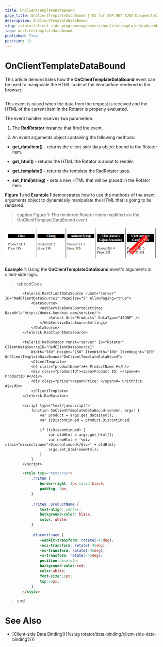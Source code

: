 ```yaml
---
title: OnClientTemplateDataBound
page_title: OnClientTemplateDataBound | UI for ASP.NET AJAX Documentation
description: OnClientTemplateDataBound
slug: rotator/client-side-programming/events/onclienttemplatedatabound
tags: onclienttemplatedatabound
published: True
position: 13
---
```


# OnClientTemplateDataBound



This article demonstrates how the __OnClientTemplateDataBound__ event can be used to manipulate the HTML code of the item before rendered in the browser.

## 

This event is raised when the data from the request is received and the HTML of the current item in the Rotator is properly evaluated.

The event handler receives two parameters:

1. The __RadRotator__ instance that fired the event.

1. An event arguments object containing the following methods:

* __get_dataItem()__ - returns the client-side data object bound to the Rotator item.

* __get_html()__ - returns the HTML the Rotator is about to render.

* __get_template()__ - returns the template the RadRotator uses.

* __set_html(string)__ - sets a new HTML that will be placed in the Rotator item.

__Figure 1__ and __Example 1__ demonstrates how to use the methods of the event arguments object to	dynamically manipulate the HTML that is going to be rendered.
>caption Figure 1: The rendered Rotator items modified via the OnClientTemplateDataBound event

![rotator onclienttemplatedatabound](images/Client-side-databinding/rotator_onclienttemplatedatabound.png)

__Example 1__: Using the __OnClientTemplateDataBound__ event's arguments in client-side logic.

>tabbedCode

````ASPNET
		<telerik:RadClientDataSource runat="server" ID="RadClientDataSource1" PageSize="5" AllowPaging="true">
			<DataSource>
				<WebServiceDataSourceSettings BaseUrl="http://demos.kendoui.com/service/">
					<Select Url="Products" DataType="JSONP" />
				</WebServiceDataSourceSettings>
			</DataSource>
		</telerik:RadClientDataSource>
	
		<telerik:RadRotator runat="server" ID="Rotator" ClientDataSourceID="RadClientDataSource1"
			Width="560" Height="150" ItemWidth="100" ItemHeight="100" OnClientTemplateDataBound="OnClientTemplateDataBound">
			<ClientTemplate>
	        <h4 class="productName">#= ProductName #</h4>
			<div class="productId"><span>Product ID: </span>#= ProductID #</div>
			<div class="price"><span>Price: </span>#= UnitPrice #$</div>
			</ClientTemplate>
		</telerik:RadRotator>
	
		<script type="text/javascript">
			function OnClientTemplateDataBound(sender, args) {
				var product = args.get_dataItem();
				var isDiscontinued = product.Discontinued;
	
				if (isDiscontinued) {
					var oldHtml = args.get_html();
					var newHtml = '<div class="discontinued">Discontinued</div>' + oldHtml;
					args.set_html(newHtml);
				}
			}
		</script>
````
````HTML
		<style type="text/css">
			.rrItem {
				border-right: 1px solid black;
				padding: 5px;
			}
	
			.rrItem .productName {
				text-align: center;
				background-color: black;
				color: white;
			}
	
			.discontinued {
				-webkit-transform: rotate(-45deg);
				-moz-transform: rotate(-45deg);
				-ms-transform: rotate(-45deg);
				-o-transform: rotate(-45deg);
				position:absolute;
				background-color:red;
				color:white;
				font-size:16px;
				top:50px;
			}
		</style>
````
>end

# See Also

 * [Client-side Data Binding]({%slug rotator/data-binding/client-side-data-binding%})
